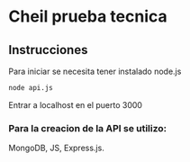 # Cheil prueba tecnica

## Instrucciones

Para iniciar se necesita tener instalado node.js

```sh
node api.js
```

Entrar a localhost en el puerto 3000

### Para la creacion de la API se utilizo:

MongoDB, JS, Express.js.
